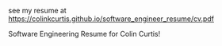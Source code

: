 see my resume at https://colinkcurtis.github.io/software_engineer_resume/cv.pdf

Software Engineering Resume for Colin Curtis!
